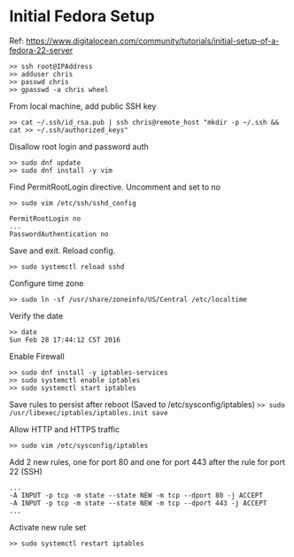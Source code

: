 # Initial Fedora Setup
Ref: https://www.digitalocean.com/community/tutorials/initial-setup-of-a-fedora-22-server


    >> ssh root@IPAddress
    >> adduser chris
    >> passwd chris
    >> gpasswd -a chris wheel

From local machine, add public SSH key

    >> cat ~/.ssh/id_rsa.pub | ssh chris@remote_host "mkdir -p ~/.ssh && cat >> ~/.ssh/authorized_keys"

Disallow root login and password auth

    >> sudo dnf update
    >> sudo dnf install -y vim

Find PermitRootLogin directive. Uncomment and set to no

`>> sudo vim /etc/ssh/sshd_config`

    PermitRootLogin no
    ...
    PasswordAuthentication no

Save and exit. Reload config.

` >> sudo systemctl reload sshd `

Configure time zone

 `>> sudo ln -sf /usr/share/zoneinfo/US/Central /etc/localtime`

Verify the date

    >> date
    Sun Feb 28 17:44:12 CST 2016


Enable Firewall

    >> sudo dnf install -y iptables-services
    >> sudo systemctl enable iptables
    >> sudo systemctl start iptables

Save rules to persist after reboot
(Saved to /etc/sysconfig/iptables)
` >> sudo /usr/libexec/iptables/iptables.init save `

Allow HTTP and HTTPS traffic

` >> sudo vim /etc/sysconfig/iptables `

Add 2 new rules, one for port 80 and one for port 443 after the rule for port 22 (SSH)

    ...
    -A INPUT -p tcp -m state --state NEW -m tcp --dport 80 -j ACCEPT
    -A INPUT -p tcp -m state --state NEW -m tcp --dport 443 -j ACCEPT
    ...

Activate new rule set

`>> sudo systemctl restart iptables`